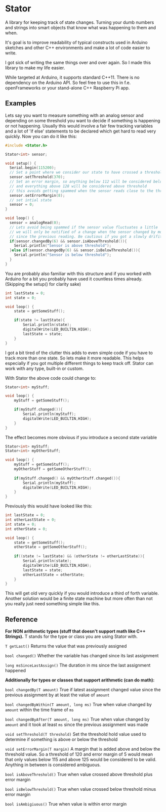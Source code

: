 
Stator
======
A library for keeping track of state changes. Turning your dumb numbers and strings into smart objects that know what was happening to them and when.

It's goal is to improve readability of typical constructs used in Arduino sketches and other C++ environments and make a lot of code easier to write.

I got sick of writing the same things over and over again. So I made this library to make my life easier.

While targeted at Arduino, it supports standard C++11. There is no dependency on the Arduino API.
So feel free to use this in f.e. openFrameworks or your stand-alone C++ Raspberry Pi app.




Examples
--------
Lets say you want to measure something with an analog sensor and depending on some threshold you want to decide if something is happening or not happening.
Usually this would involve a fair few tracking variables and a lot of 'if else' statements to be declared which get hard to read very quickly.
Now you can do it like this:

```C++
#include <Stator.h>

Stator<int> sensor;

void setup() {
  Serial.begin(115200);
  // Set a point where we consider our state to have crossed a threshold from false to true
  sensor.setThreshold(370);
  // Set an error margin, so anything below 112 will be considered below threshold
  // and everything above 128 will be considered above threshold
  // this avoids getting spammed when the sensor reads close to the threshold
  sensor.setErrorMargin(8);
  // set intial state
  sensor = 0;
}

void loop() {
  sensor = analogRead(0);
  // Lets avoid being spammed if the sensor value fluctuates a little
  // we will only be notified of a change when the sensor changed by more than 6
  // since the previous reading. Be cautious if you got a slowly drifiting sensor!
  if(sensor.changedBy(6) && sensor.isAboveThreshold()){
    Serial.println("Sensor is above threshold");
  }else if(sensor.changedBy(6) && sensor.isBelowThreshold()){
    Serial.println("Sensor is below threshold");
  }
}
```

You are probably also familiar with this structure and if you worked with Arduino for a bit you probably have used it countless times already.
(Skipping the setup() for clarity sake)
```C++
int lastState = 0; 
int state = 0;

void loop() {
	state = getSomeStuff();

	if(state != lastState){
		Serial.println(state);
		digitalWrite(LED_BUILTIN,HIGH);
		lastState = state;
	}
}
```

I got a bit tired of the clutter this adds to even simple code if you have to track more than one state. So lets make it more readable.
This helps especially if you got multiple different things to keep track off. Stator can work with any type, built-in or custom.

With Stator the above code could change to:
```C++
Stator<int> myStuff;

void loop() {
	myStuff = getSomeStuff();

	if(myStuff.changed()){
		Serial.println(myStuff);
		digitalWrite(LED_BUILTIN,HIGH);
	}
}
```
The effect becomes more obvious if you introduce a second state variable
```C++
Stator<int> myStuff;
Stator<int> myOtherStuff;

void loop() {
	myStuff = getSomeStuff();
	myOtherStuff = getSomeOtherStuff();
	
	if(myStuff.changed() && myOtherStuff.changed()){
		Serial.println(myStuff);
		digitalWrite(LED_BUILTIN,HIGH);
	}
}
```
Previously this would have looked like this:
```C++
int lastState = 0; 
int otherLastState = 0;
int state = 0;
int otherState = 0;

void loop() {
	state = getSomeStuff();
	otherState = getSomeOtherStuff();
	
	if((state != lastState) && (otherState != otherLastState)){
		Serial.println(state);
		digitalWrite(LED_BUILTIN,HIGH);
		lastState = state;
		otherLastState = otherState;
	}
}
```
This will get old very quickly if you would introduce a third of forth variable.
Another solution would be a finite state machine but more often than not you really just need something simple like this.

Reference
----------

**For NON arithmetic types (stuff that doesn't support math like C++ Strings).**
T stands for the type or class you are using Stator with.

`T getLast()`
	Returns the value that was previously assigned

`bool changed()`
	Whether the variable has changed since its last assignment

`long msSinceLastAssign()`
	The duration in ms since the last assignment happened


**Additionally for types or classes that support arithmetic (can do math):**

`bool changedBy(T amount)`
	True if latest assignment changed value since the previous assignment by at least the value of `amount`

`bool changedByWithin(T amount, long ms)`
	True when value changed by `amount` within the time frame of `ms`

`bool changedByAfter(T amount, long ms)`
	True when value changed by `amount` and it took at least `ms` since the previous assignment was made

`void setThreshold(T threshold)`
	Set the threshold hold value used to determine if something is above or below the threshold

`void setErrorMargin(T margin)`
	A margin that is added above and below the threshold value. 
	So a threshold of 120 and error margin of 5 would mean that only values
	below 115 and above 125 would be considered to be valid. Anything in between is considered ambiguous.

`bool isAboveThreshold()`
	True when value crossed above threshold plus error margin

`bool isBelowThreshold()`
	True when value crossed below threshold minus error margin

`bool isAmbigiuous()`
	True when value is within error margin
